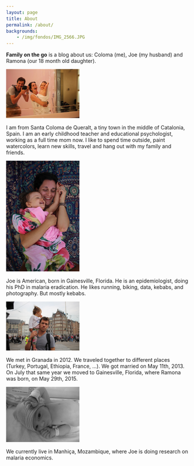 ```yaml
---
layout: page
title: About
permalink: /about/
backgrounds:
    - /img/fondos/IMG_2566.JPG
---
```


**Family on the go** is a blog about us: Coloma (me), Joe (my husband) and Ramona (our 18 month old daughter).

<a href="/img/ourstory/IMG_4933.JPG"> <img border="0" alt="Caption goes here" src = "/img/ourstory/IMG_4933.JPG" width = "200"></a>


I am from Santa Coloma de Queralt, a tiny town in the middle of Catalonia, Spain. I am an early childhood teacher and educational psychologist, working as a full time mom now. I like to spend time outside, paint watercolors, learn new skills, travel and hang out with my family and friends.

<a href="/img/ourstory/IMG_5457.JPG"> <img border="0" alt="Caption goes here" src = "/img/ourstory/IMG_5457.JPG" width = "200"></a>

Joe is American, born in Gainesville, Florida. He is an epidemiologist, doing his PhD in malaria eradication. He likes running, biking, data, kebabs, and photography. But mostly kebabs.

<a href="/img/ourstory/IMG_5994.JPG"> <img border="0" alt="Caption goes here" src = "/img/ourstory/IMG_5994.JPG" width = "200"></a>

We met in Granada in 2012. We traveled together to different places (Turkey, Portugal, Ethiopia, France, ...). We got married on May 11th, 2013. On July that same year we moved to Gainesville, Florida, where Ramona was born, on May 29th, 2015.

<a href="/img/ourstory/DSCF7021.JPG"> <img border="0" alt="Caption goes here" src = "/img/ourstory/DSCF7021.JPG" width = "200"></a>

We currently live in Manhiça, Mozambique, where Joe is doing research on malaria economics.
